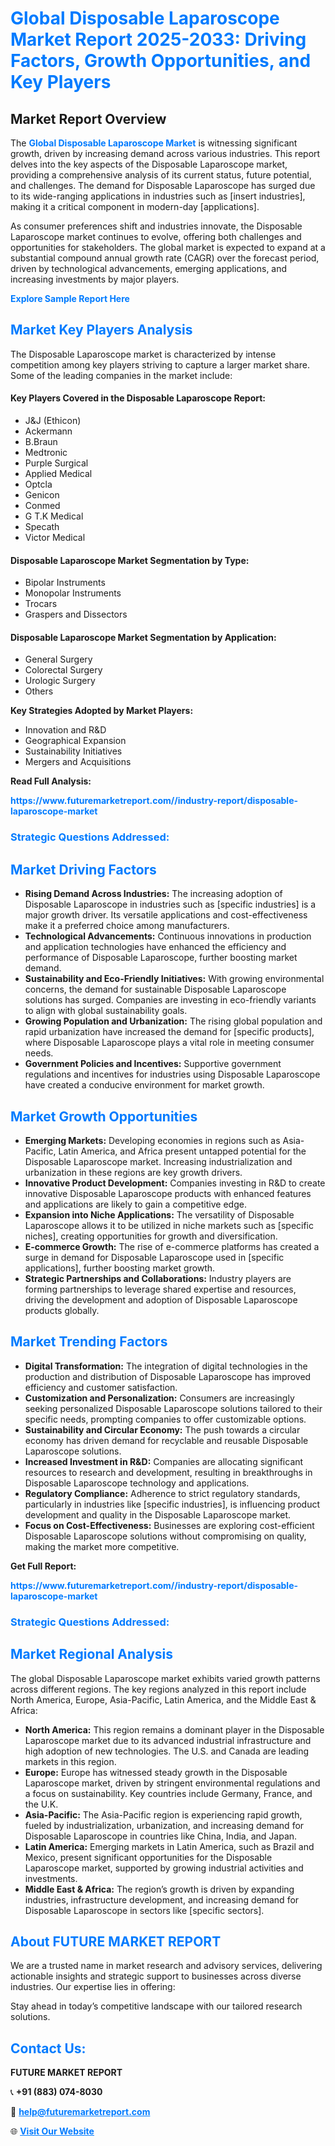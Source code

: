 <h1 style="color: #007BFF;">Global Disposable Laparoscope Market Report 2025-2033: Driving Factors, Growth Opportunities, and Key Players</h1>

<section id="overview">
<h2>Market Report Overview</h2>
<p>The <a href="https://www.futuremarketreport.com//industry-report/disposable-laparoscope-market" style="color: #007BFF; text-decoration: none;"><strong>Global Disposable Laparoscope Market</strong></a> is witnessing significant growth, driven by increasing demand across various industries. This report delves into the key aspects of the Disposable Laparoscope market, providing a comprehensive analysis of its current status, future potential, and challenges. The demand for Disposable Laparoscope has surged due to its wide-ranging applications in industries such as [insert industries], making it a critical component in modern-day [applications].</p>
<p>As consumer preferences shift and industries innovate, the Disposable Laparoscope market continues to evolve, offering both challenges and opportunities for stakeholders. The global market is expected to expand at a substantial compound annual growth rate (CAGR) over the forecast period, driven by technological advancements, emerging applications, and increasing investments by major players.</p>
</section>

<section id="overview">
<p><a href="https://www.futuremarketreport.com//request-sample/reportId=64643" style="color: #007BFF; text-decoration: none;"><strong>Explore Sample Report Here</strong></a></p>
</section>

<section id="key-players">
<h2 style="color: #007BFF;">Market Key Players Analysis</h2>
<p>The Disposable Laparoscope market is characterized by intense competition among key players striving to capture a larger market share. Some of the leading companies in the market include:</p>
<h4>Key Players Covered in the Disposable Laparoscope Report:</h4>
<ul><li>J&amp;J (Ethicon)</li><li>Ackermann</li><li>B.Braun</li><li>Medtronic</li><li>Purple Surgical</li><li>Applied Medical</li><li>Optcla</li><li>Genicon</li><li>Conmed</li><li>G T.K Medical</li><li>Specath</li><li>Victor Medical</li></ul>
<h4>Disposable Laparoscope Market Segmentation by Type:</h4>
<ul><li>Bipolar Instruments</li><li>Monopolar Instruments</li><li>Trocars</li><li>Graspers and Dissectors</li></ul>

<h4>Disposable Laparoscope Market Segmentation by Application:</h4>
<ul><li>General Surgery</li><li>Colorectal Surgery</li><li>Urologic Surgery</li><li>Others</li></ul>
<p><strong>Key Strategies Adopted by Market Players:</strong></p>
<ul>
<li>Innovation and R&D</li>
<li>Geographical Expansion</li>
<li>Sustainability Initiatives</li>
<li>Mergers and Acquisitions</li>
</ul>
</section>

<section>
<p><strong>Read Full Analysis: </strong></p><a href="https://www.futuremarketreport.com//industry-report/disposable-laparoscope-market" style="color: #007BFF; text-decoration: none;"><strong>https://www.futuremarketreport.com//industry-report/disposable-laparoscope-market</strong></a>
<h3 style="color: #007BFF;">Strategic Questions Addressed:</h3>
</section>

<section id="driving-factors">
<h2 style="color: #007BFF;">Market Driving Factors</h2>
<ul>
<li><strong>Rising Demand Across Industries:</strong> The increasing adoption of Disposable Laparoscope in industries such as [specific industries] is a major growth driver. Its versatile applications and cost-effectiveness make it a preferred choice among manufacturers.</li>
<li><strong>Technological Advancements:</strong> Continuous innovations in production and application technologies have enhanced the efficiency and performance of Disposable Laparoscope, further boosting market demand.</li>
<li><strong>Sustainability and Eco-Friendly Initiatives:</strong> With growing environmental concerns, the demand for sustainable Disposable Laparoscope solutions has surged. Companies are investing in eco-friendly variants to align with global sustainability goals.</li>
<li><strong>Growing Population and Urbanization:</strong> The rising global population and rapid urbanization have increased the demand for [specific products], where Disposable Laparoscope plays a vital role in meeting consumer needs.</li>
<li><strong>Government Policies and Incentives:</strong> Supportive government regulations and incentives for industries using Disposable Laparoscope have created a conducive environment for market growth.</li>
</ul>
</section>

<section id="growth-opportunities">
<h2 style="color: #007BFF;">Market Growth Opportunities</h2>
<ul>
<li><strong>Emerging Markets:</strong> Developing economies in regions such as Asia-Pacific, Latin America, and Africa present untapped potential for the Disposable Laparoscope market. Increasing industrialization and urbanization in these regions are key growth drivers.</li>
<li><strong>Innovative Product Development:</strong> Companies investing in R&D to create innovative Disposable Laparoscope products with enhanced features and applications are likely to gain a competitive edge.</li>
<li><strong>Expansion into Niche Applications:</strong> The versatility of Disposable Laparoscope allows it to be utilized in niche markets such as [specific niches], creating opportunities for growth and diversification.</li>
<li><strong>E-commerce Growth:</strong> The rise of e-commerce platforms has created a surge in demand for Disposable Laparoscope used in [specific applications], further boosting market growth.</li>
<li><strong>Strategic Partnerships and Collaborations:</strong> Industry players are forming partnerships to leverage shared expertise and resources, driving the development and adoption of Disposable Laparoscope products globally.</li>
</ul>
</section>

<section id="trending-factors">
<h2 style="color: #007BFF;">Market Trending Factors</h2>
<ul>
<li><strong>Digital Transformation:</strong> The integration of digital technologies in the production and distribution of Disposable Laparoscope has improved efficiency and customer satisfaction.</li>
<li><strong>Customization and Personalization:</strong> Consumers are increasingly seeking personalized Disposable Laparoscope solutions tailored to their specific needs, prompting companies to offer customizable options.</li>
<li><strong>Sustainability and Circular Economy:</strong> The push towards a circular economy has driven demand for recyclable and reusable Disposable Laparoscope solutions.</li>
<li><strong>Increased Investment in R&D:</strong> Companies are allocating significant resources to research and development, resulting in breakthroughs in Disposable Laparoscope technology and applications.</li>
<li><strong>Regulatory Compliance:</strong> Adherence to strict regulatory standards, particularly in industries like [specific industries], is influencing product development and quality in the Disposable Laparoscope market.</li>
<li><strong>Focus on Cost-Effectiveness:</strong> Businesses are exploring cost-efficient Disposable Laparoscope solutions without compromising on quality, making the market more competitive.</li>
</ul>
</section>

<section>
<p><strong>Get Full Report: </strong></p><a href="https://www.futuremarketreport.com//industry-report/disposable-laparoscope-market" style="color: #007BFF; text-decoration: none;"><strong>https://www.futuremarketreport.com//industry-report/disposable-laparoscope-market</strong></a>
<h3 style="color: #007BFF;">Strategic Questions Addressed:</h3>
</section>


<section id="regional-analysis">
<h2 style="color: #007BFF;">Market Regional Analysis</h2>
<p>The global Disposable Laparoscope market exhibits varied growth patterns across different regions. The key regions analyzed in this report include North America, Europe, Asia-Pacific, Latin America, and the Middle East & Africa:</p>
<ul>
<li><strong>North America:</strong> This region remains a dominant player in the Disposable Laparoscope market due to its advanced industrial infrastructure and high adoption of new technologies. The U.S. and Canada are leading markets in this region.</li>
<li><strong>Europe:</strong> Europe has witnessed steady growth in the Disposable Laparoscope market, driven by stringent environmental regulations and a focus on sustainability. Key countries include Germany, France, and the U.K.</li>
<li><strong>Asia-Pacific:</strong> The Asia-Pacific region is experiencing rapid growth, fueled by industrialization, urbanization, and increasing demand for Disposable Laparoscope in countries like China, India, and Japan.</li>
<li><strong>Latin America:</strong> Emerging markets in Latin America, such as Brazil and Mexico, present significant opportunities for the Disposable Laparoscope market, supported by growing industrial activities and investments.</li>
<li><strong>Middle East & Africa:</strong> The region’s growth is driven by expanding industries, infrastructure development, and increasing demand for Disposable Laparoscope in sectors like [specific sectors].</li>
</ul>
</section>

<footer>
<h2 style="color: #007BFF;">About FUTURE MARKET REPORT</h2>
<p>We are a trusted name in market research and advisory services, delivering actionable insights and strategic support to businesses across diverse industries. Our expertise lies in offering:</p>

<p>Stay ahead in today’s competitive landscape with our tailored research solutions.</p>

<h2 style="color: #007BFF;">Contact Us:</h2>
<p><strong>FUTURE MARKET REPORT</strong></p>
<p>📞 <strong>+91 (883) 074-8030</strong></p>
<p>📧 <strong><a href="mailto:help@futuremarketreport.com" style="color: #007BFF;">help@futuremarketreport.com</a></strong></p>
<p>🌐 <strong><a href="https://www.futuremarketreport.com/" style="color: #007BFF;">Visit Our Website</a></strong></p>
</footer>